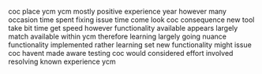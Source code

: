 coc place ycm ycm mostly positive experience year however many occasion time spent fixing issue time come look coc consequence new tool take bit time get speed however functionality available appears largely match available within ycm therefore learning largely going nuance functionality implemented rather learning set new functionality might issue coc havent made aware testing coc would considered effort involved resolving known experience ycm